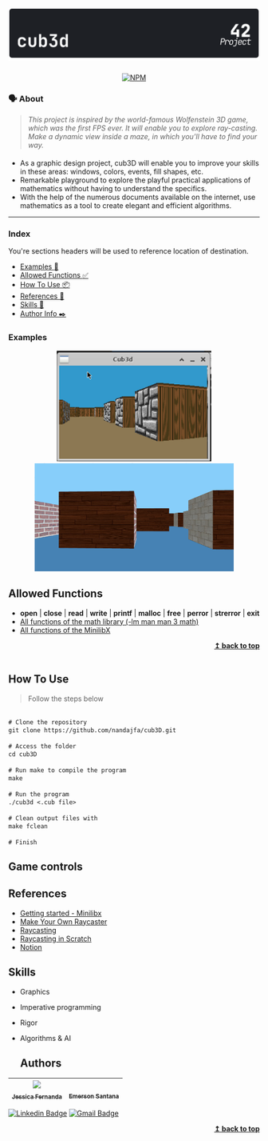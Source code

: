<h1 align="center">
	<img alt="badge cub3D" src="./cub3d_dark.svg" />
 </h1>
 
 <div align="center">
 
  [![NPM](https://img.shields.io/npm/l/react)](https://github.com/nandajfa/cub3D/blob/main/LICENSE)
  
 </div>
 
 ### 🗣️ About

> _This project is inspired by the world-famous Wolfenstein 3D game, which
was the first FPS ever. It will enable you to explore ray-casting. Make a dynamic view inside a maze, in which you’ll have to find your way._

#### 

* As a graphic design project, cub3D will enable you to improve your skills in these
areas: windows, colors, events, fill shapes, etc.
* Remarkable playground to explore the playful practical applications of mathematics without having to understand the specifics.
* With the help of the numerous documents available on the internet, use
mathematics as a tool to create elegant and efficient algorithms.

---

### Index

You're sections headers will be used to reference location of destination.

- [Examples :twisted_rightwards_arrows:](#examples)
- [Allowed Functions :white_check_mark:](#allowed-functions)
- [How To Use 📦](#how-to-use)
- [References 📌](#references)
- [Skills 📄](#skills)
- [Author Info  ✒️](#author)

### Examples

<div align="center">
<img src="img/cub.PNG" width="310">
<img src="img/cub2.PNG" width="400">
</div>


## Allowed Functions

- **open** | **close** | **read** | **write** | **printf** | **malloc** | **free** | **perror** | **strerror** | **exit**
- [All functions of  the math library (-lm man man 3 math)](https://www.w3schools.com/c/c_math.php)
- [All functions of the MinilibX](https://github.com/42Paris/minilibx-linux)
  

<div align="right">
  <b><a href="#index">↥ back to top</a></b>
</div>
</br>

## How To Use
> Follow the steps below
```shell

# Clone the repository
git clone https://github.com/nandajfa/cub3D.git

# Access the folder
cd cub3D

# Run make to compile the program
make

# Run the program
./cub3d <.cub file>

# Clean output files with
make fclean

# Finish
```

## Game controls


## References

 * [Getting started - Minilibx](https://harm-smits.github.io/42docs/libs/minilibx/getting_started.html)
 * [Make Your Own Raycaster](https://www.youtube.com/watch?v=gYRrGTC7GtA)
 * [Raycasting](https://harm-smits.github.io/42docs/projects/cub3d)
 * [Raycasting in Scratch](https://www.youtube.com/watch?v=M1c5TcdITVs&ab_channel=griffpatch)
 * [Notion](https://www.notion.so/Cub3D-12ea8111ceef4007a7bd25ed46878a04)
 

## Skills

* Graphics
* Imperative programming
* Rigor
* Algorithms & AI


  ## Authors
 

 
 | [<img src="https://avatars.githubusercontent.com/u/80687429?v=4" width=115><br><sub>Jessica Fernanda</sub>](https://github.com/nandajfa) |  [<img src="" width=115><br><sub>Emerson Santana</sub>](https://github.com/D4rkSantana) |  
| :---: | :---: | 
 
 
 
 [![Linkedin Badge](https://img.shields.io/badge/-Jessica-blue?style=flat-square&logo=Linkedin&logoColor=white&link=https://www.linkedin.com/in/jessica-fernanda-106651205)](https://www.linkedin.com/in/jessica-fernanda-106651205) 
[![Gmail Badge](https://img.shields.io/badge/-nanda.jfa@gmail.com-c14438?style=flat-square&logo=Gmail&logoColor=white&link=mailto:nanda.jfa@gmail.com)](mailto:nanda.jfa@gmail.com)







</div>
<div align="right">
  <b><a href="#index">↥ back to top</a></b>
</div>
</br>
